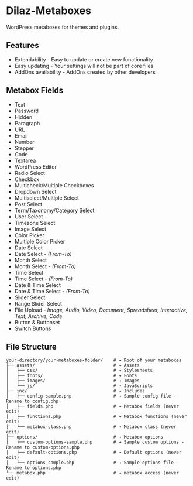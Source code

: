 # Dilaz-Metaboxes
WordPress metaboxes for themes and plugins.

## Features
* Extendability - Easy to update or create new functionality 
* Easy updating - Your settings will not be part of core files
* AddOns availability - AddOns created by other developers

## Metabox Fields
* Text
* Password
* Hidden
* Paragraph
* URL
* Email 
* Number 
* Stepper
* Code
* Textarea
* WordPress Editor
* Radio Select
* Checkbox
* Multicheck/Multiple Checkboxes
* Dropdown Select
* Multiselect/Multiple Select
* Post Select
* Term/Taxonomy/Category Select
* User Select
* Timezone Select
* Image Select
* Color Picker
* Multiple Color Picker
* Date Select
* Date Select - *(From-To)*
* Month Select
* Month Select - *(From-To)*
* Time Select
* Time Select - *(From-To)*
* Date & Time Select
* Date & Time Select - *(From-To)*
* Slider Select
* Range Slider Select
* File Upload - *Image, Audio, Video, Document, Spreadsheet, Interactive, Text, Archive, Code*
* Button & Buttonset
* Switch Buttons


## File Structure
```
your-directory/your-metaboxes-folder/    # → Root of your metaboxes
├── assets/                              # → Assets
│   ├── css/                             # → Stylesheets
│   ├── fonts/                           # → Fonts
│   ├── images/                          # → Images
│   └── js/                              # → JavaScripts
├── inc/                                 # → Includes
│   ├── config-sample.php                # → Sample config file - Rename to config.php
│   ├── fields.php                       # → Metabox fields (never edit)
│   ├── functions.php                    # → Metabox functions (never edit)
│   └── metabox-class.php                # → Metabox class (never edit)
├── options/                             # → Metabox options
│   ├── custom-options-sample.php        # → Sample custom options - Rename to custom-options.php
│   ├── default-options.php              # → Default options (never edit)
│   └── options-sample.php               # → Sample options file - Rename to options.php
└── metabox.php                          # → metabox access (never edit)
```



